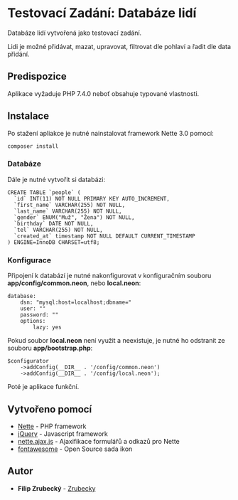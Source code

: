 # Testovací Zadání: Databáze lidí

Databáze lidí vytvořená jako testovací zadání.

Lidi je možné přidávat, mazat, upravovat, filtrovat dle pohlaví a řadit dle data přidání.

## Predispozice

Aplikace vyžaduje PHP 7.4.0 neboť obsahuje typované vlastnosti.

## Instalace

Po stažení apliakce je nutné nainstalovat framework Nette 3.0 pomocí:

```
composer install
```

### Databáze

Dále je nutné vytvořit si databázi:

```
CREATE TABLE `people` (
  `id` INT(11) NOT NULL PRIMARY KEY AUTO_INCREMENT,
  `first_name` VARCHAR(255) NOT NULL,
  `last_name` VARCHAR(255) NOT NULL,
  `gender` ENUM("Muž", "Žena") NOT NULL,
  `birthday` DATE NOT NULL,
  `tel` VARCHAR(255) NOT NULL,
  `created_at` timestamp NOT NULL DEFAULT CURRENT_TIMESTAMP
) ENGINE=InnoDB CHARSET=utf8;
```

### Konfigurace

Připojení k databází je nutné nakonfigurovat v konfiguračním souboru **app/config/common.neon**, nebo **local.neon**:

```
database:
	dsn: "mysql:host=localhost;dbname="
	user: ""
	password: ""
	options:
		lazy: yes
```

Pokud soubor **local.neon** není využit a neexistuje, je nutné ho odstranit ze souboru **app/bootstrap.php**:

```
$configurator
	->addConfig(__DIR__ . '/config/common.neon')
	->addConfig(__DIR__ . '/config/local.neon');
```

Poté je aplikace funkční.

## Vytvořeno pomocí

* [Nette](https://nette.org) - PHP framework
* [jQuery](https://jquery.com) - Javascript framework
* [nette.ajax.js](https://github.com/vojtech-dobes/nette.ajax.js) - Ajaxifikace formulářů a odkazů pro Nette
* [fontawesome](https://https://fontawesome.com) - Open Source sada ikon

## Autor

* **Filip Zrubecký** - [Zrubecky](https://github.com/Zrubecky)
